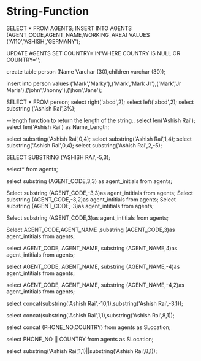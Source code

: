 # String-Function

SELECT * FROM AGENTS;
INSERT INTO AGENTS (AGENT_CODE,AGENT_NAME,WORKING_AREA) VALUES ('A110','ASHISH','GERMANY');

UPDATE AGENTS SET COUNTRY='IN'WHERE COUNTRY IS NULL OR COUNTRY='';

create table person
(Name Varchar (30),children varchar (30));

insert into person values ('Mark','Marky'),('Mark','Mark Jr'),('Mark','Jr Maria'),('john','Jhonny'),('jhon','Jane');

SELECT * FROM person;
select right('abcd',2);
select left('abcd',2);
select substring ('Ashish Rai',3%);

--length function to return the length of the string..
 select len('Ashish Rai');
  select len('Ashish Rai') as Name_Length;
  
  select subsrting('Ashish Rai',0,4);
  select substring('Ashish Rai',1,4);
  select substring('Ashish Rai',0,4);
  select substring('Ashish Rai',2,-5);
  
  SELECT SUBSTRING ('ASHISH RAI',-5,3);
  
  select* from agents;
  
  select substring (AGENT_CODE,3,3) as agent_initials from agents;
  
  Select substring (AGENT_CODE,-3,3)as agent_intitials from agents;
  Select substring (AGENT_CODE,-3,2)as agent_intitials from agents;
  Select substring (AGENT_CODE,-3)as agent_intitials from agents;
       
  Select substring (AGENT_CODE,3)as agent_intitials from agents;
  
   Select  AGENT_CODE,AGENT_NAME ,substring (AGENT_CODE,3)as agent_intitials from agents;
   
   select AGENT_CODE, AGENT_NAME, substring (AGENT_NAME,4)as agent_intitials from agents;
   
   select AGENT_CODE, AGENT_NAME, substring (AGENT_NAME,-4)as agent_intitials from agents;
   
   select AGENT_CODE, AGENT_NAME, substring (AGENT_NAME,-4,2)as agent_intitials from agents;
   
  select concat(substring('Ashish Rai',-10,1),substring('Ashish Rai',-3,1));
  
  select concat(substring('Ashish Rai',1,1),substring('Ashish Rai',8,1));
  
  select concat (PHONE_NO,COUNTRY) from agents as SLocation;
  
  select PHONE_NO ||  COUNTRY from agents as SLocation;  
 
  
  select substring('Ashish Rai',1,1)||substring('Ashish Rai',8,1));
  

